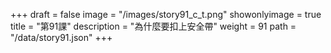 +++
draft = false 
image = "/images/story91_c_t.png" 
showonlyimage = true 
title = "第91課" 
description = "為什麼要扣上安全帶" 
weight = 91 
path = "/data/story91.json" 
+++
